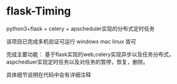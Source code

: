 # flask-Timing

python3+flask + celery + apscheduler实现的分布式定时任务


该项目已完成多机验证可运行 windows mac linux 皆可

完成主要功能：
基于flask实现的web,celery实现异步以及任务分布式，aspchedluer实现定时任务以及对任务的暂停，恢复，删除。


具体细节说明在代码中会有详细注释

